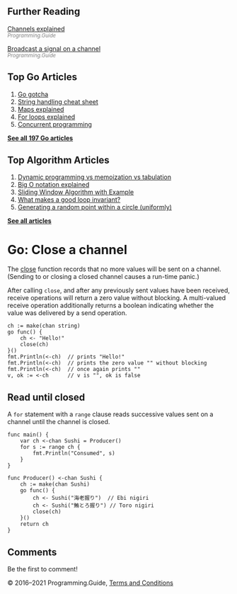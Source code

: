 <span class="underline"></span>

<span class="underline"></span>

Further Reading
---------------

[Channels explained](channels-explained.html)  
<span style="color: grey; font-style: italic; font-size: smaller">Programming.Guide</span>

[Broadcast a signal on a channel](broadcast-channel.html)  
<span style="color: grey; font-style: italic; font-size: smaller">Programming.Guide</span>

Top Go Articles
---------------

1.  [Go gotcha](go-gotcha.html)
2.  [String handling cheat sheet](string-functions-reference-cheat-sheet.html)
3.  [Maps explained](maps-explained.html)
4.  [For loops explained](for-loop.html)
5.  [Concurrent programming](go-concurrency-tutorial.html)

[**See all 197 Go articles**](index.html)

<span class="underline"></span>

Top Algorithm Articles
----------------------

1.  [Dynamic programming vs memoization vs tabulation](../dynamic-programming-vs-memoization-vs-tabulation.html)
2.  [Big O notation explained](../big-o-notation-explained.html)
3.  [Sliding Window Algorithm with Example](../sliding-window-example.html)
4.  [What makes a good loop invariant?](../what-makes-a-good-loop-invariant.html)
5.  [Generating a random point within a circle (uniformly)](../random-point-within-circle.html)

[**See all articles**](../index.html)

Go: Close a channel
===================

The [close](https://golang.org/ref/spec#Close) function records that no more values will be sent on a channel. (Sending to or closing a closed channel causes a run-time panic.)

After calling `close`, and after any previously sent values have been received, receive operations will return a zero value without blocking. A multi-valued receive operation additionally returns a boolean indicating whether the value was delivered by a send operation.

    ch := make(chan string)
    go func() {
        ch <- "Hello!"
        close(ch)
    }()
    fmt.Println(<-ch)  // prints "Hello!"
    fmt.Println(<-ch)  // prints the zero value "" without blocking
    fmt.Println(<-ch)  // once again prints ""
    v, ok := <-ch      // v is "", ok is false

Read until closed
-----------------

A `for` statement with a `range` clause reads successive values sent on a channel until the channel is closed.

    func main() {
        var ch <-chan Sushi = Producer()
        for s := range ch {
            fmt.Println("Consumed", s)
        }
    }

    func Producer() <-chan Sushi {
        ch := make(chan Sushi)
        go func() {
            ch <- Sushi("海老握り")  // Ebi nigiri
            ch <- Sushi("鮪とろ握り") // Toro nigiri
            close(ch)
        }()
        return ch
    }

Comments
--------

Be the first to comment!

© 2016–2021 Programming.Guide, [Terms and Conditions](../terms-and-conditions.html)
